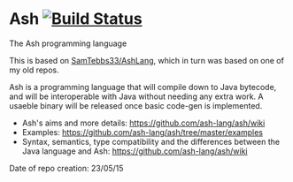 # Ash [![Build Status](https://travis-ci.org/ash-lang/ash.svg?branch=master)](https://travis-ci.org/ash-lang/ash)
The Ash programming language

This is based on [SamTebbs33/AshLang](https://github.com/SamTebbs33/AshLang), which in turn was based on one of my old repos.

Ash is a programming language that will compile down to Java bytecode, and will be interoperable with Java without needing any extra work. A usaeble binary will be released once basic code-gen is implemented.

* Ash's aims and more details: https://github.com/ash-lang/ash/wiki
* Examples: https://github.com/ash-lang/ash/tree/master/examples
* Syntax, semantics, type compatibility and the differences between the Java language and Ash: https://github.com/ash-lang/ash/wiki

Date of repo creation: 23/05/15
